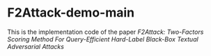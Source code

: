 # F2Attack-demo-main
This is the implementation code of the paper *F2Attack: Two-Factors Scoring Method For Query-Efficient Hard-Label Black-Box Textual Adversarial Attacks*
